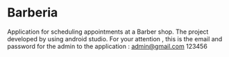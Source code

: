 # Barberia
Application for scheduling appointments at a Barber shop. The project developed by using android studio.
For your attention , this is the email and password for the admin to the application : admin@gmail.com 123456
